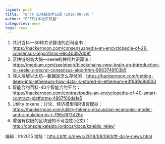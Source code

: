 ```yaml
---
layout: post
title:  "BFTF 区块链技术日报（2018-08-08）"
author: "BFTF技术社区联盟"
categories: news
tags: news
---
```


1. 共识百科—30种共识算法的百科全书：<https://hackernoon.com/consensuspedia-an-encyclopedia-of-29-consensus-algorithms-e9c4b4b7d08f>
2. 区块链的新大脑—seele的神经共识算法：<https://medium.com/seeletech/blockchains-new-brain-an-introduction-to-seele-s-neural-consensus-algorithm-9963749f03b5>
3. 深入理解以太坊—数据是怎么存储的：<https://hackernoon.com/getting-deep-into-ethereum-how-data-is-stored-in-ethereum-e3f669d96033>
4. 智能合约百科-40个智能合约平台：<https://hackernoon.com/contractpedia-an-encyclopedia-of-40-smart-contract-platforms-4867f66da1e5>
5. Utility tokens：讨论、经济模型和R语言模拟：<https://hackernoon.com/utility-tokens-discussion-economic-model-and-simulation-in-r-798c0ff3d26c>
6. 增强有权限的区块链的不可变性(论文)：<http://console.kaleido.io/docs/docs/kaleido_relay/>

编辑：lth2015
地址：<http://bftf.io/news/2018/08/08/bftf-daily-news.html>
